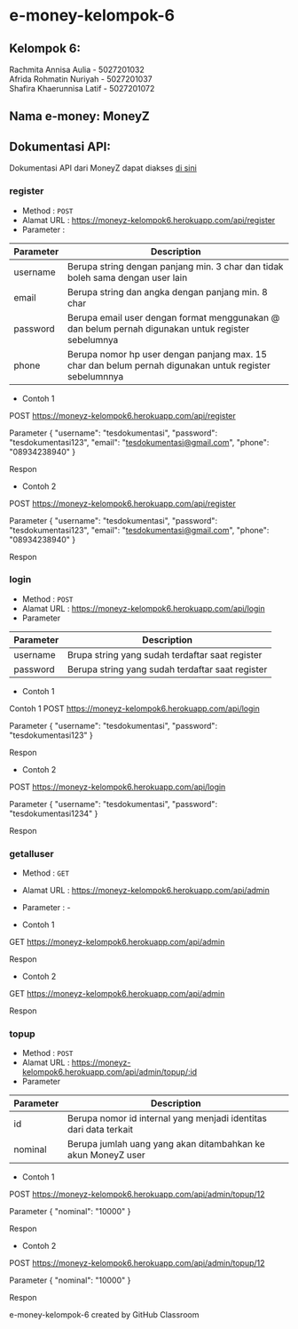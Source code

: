 # e-money-kelompok-6

## Kelompok 6:  
Rachmita Annisa Aulia - 5027201032  
Afrida Rohmatin Nuriyah - 5027201037  
Shafira Khaerunnisa Latif - 5027201072  

## Nama e-money: MoneyZ  

## Dokumentasi API:  
Dokumentasi API dari MoneyZ dapat diakses [di sini](https://docs.google.com/document/d/1dvpENrrnmunwrTRknEkh9BjOmM7EPYgswFIaWEOweuI/edit?usp=sharing)

### register
  * Method : `POST`
  * Alamat URL : https://moneyz-kelompok6.herokuapp.com/api/register
  * Parameter :

| Parameter | Description |
| ----------- | ----------- |
| username | Berupa string dengan panjang min. 3 char dan tidak boleh sama dengan user lain |
| email | Berupa string dan angka dengan panjang min. 8 char |
| password | Berupa email user dengan format menggunakan @ dan belum pernah digunakan untuk register sebelumnya |
| phone | Berupa nomor hp user dengan panjang max. 15 char dan belum pernah digunakan untuk register sebelumnnya |
  
 * Contoh 1

POST  https://moneyz-kelompok6.herokuapp.com/api/register

Parameter
{
    "username": "tesdokumentasi",
    "password": "tesdokumentasi123",
    "email": "tesdokumentasi@gmail.com",
    "phone": "08934238940"
}

Respon

 * Contoh 2
 
 POST	https://moneyz-kelompok6.herokuapp.com/api/register

Parameter
{
    "username": "tesdokumentasi",
    "password": "tesdokumentasi123",
    "email": "tesdokumentasi@gmail.com",
    "phone": "08934238940"
}

Respon

### login

* Method : `POST`
* Alamat URL : https://moneyz-kelompok6.herokuapp.com/api/login
* Parameter

| Parameter | Description |
| ----------- | ----------- |
| username | Brupa string yang sudah terdaftar saat register |
| password | Berupa string yang sudah terdaftar saat register |

* Contoh 1

Contoh 1
POST		https://moneyz-kelompok6.herokuapp.com/api/login

Parameter
{
    "username": "tesdokumentasi",
    "password": "tesdokumentasi123"
}

Respon

* Contoh 2

POST		https://moneyz-kelompok6.herokuapp.com/api/login

Parameter
{
    "username": "tesdokumentasi",
    "password": "tesdokumentasi1234"
}

Respon

### getalluser

* Method : `GET`
* Alamat URL : https://moneyz-kelompok6.herokuapp.com/api/admin
* Parameter : -

* Contoh 1

GET		https://moneyz-kelompok6.herokuapp.com/api/admin

Respon

* Contoh 2

GET		https://moneyz-kelompok6.herokuapp.com/api/admin

Respon

### topup

* Method : `POST`
* Alamat URL : https://moneyz-kelompok6.herokuapp.com/api/admin/topup/:id
* Parameter

| Parameter | Description |
| ----------- | ----------- |
| id | Berupa nomor id internal yang menjadi identitas dari data terkait|
| nominal | Berupa jumlah uang yang akan ditambahkan ke akun MoneyZ user|

* Contoh 1

POST		https://moneyz-kelompok6.herokuapp.com/api/admin/topup/12

Parameter
{
    "nominal": "10000"
}

Respon

* Contoh 2

POST		https://moneyz-kelompok6.herokuapp.com/api/admin/topup/12

Parameter
{
    "nominal": "10000"
}

Respon


e-money-kelompok-6 created by GitHub Classroom
